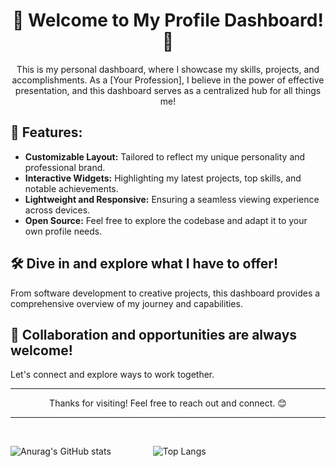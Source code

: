 <div align="center">
  <h1>🚀 Welcome to My Profile Dashboard! 🚀</h1>
  <p>This is my personal dashboard, where I showcase my skills, projects, and accomplishments. As a [Your Profession], I believe in the power of effective presentation, and this dashboard serves as a centralized hub for all things me!</p>
</div>

## 🌟 Features:
- **Customizable Layout:** Tailored to reflect my unique personality and professional brand.
- **Interactive Widgets:** Highlighting my latest projects, top skills, and notable achievements.
- **Lightweight and Responsive:** Ensuring a seamless viewing experience across devices.
- **Open Source:** Feel free to explore the codebase and adapt it to your own profile needs.

## 🛠️ Dive in and explore what I have to offer!
From software development to creative projects, this dashboard provides a comprehensive overview of my journey and capabilities.

## 🤝 Collaboration and opportunities are always welcome!
Let's connect and explore ways to work together.

---

<div align="center">
  <p>Thanks for visiting! Feel free to reach out and connect. 😊</p>
</div>

-----

<br>

![Anurag's GitHub stats](https://github-readme-stats.vercel.app/api?username=Azzy001&show_icons=true&theme=radical) &nbsp; &nbsp; &nbsp; &nbsp; &nbsp; &nbsp; &nbsp; &nbsp; ![Top Langs](https://github-readme-stats.vercel.app/api/top-langs/?username=Azzy001&theme=tokyonight)
<br>
<br>
<br>
<br>
